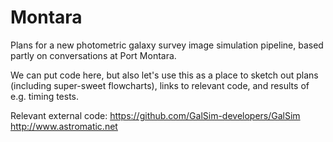 # Montara
Plans for a new photometric galaxy survey image simulation pipeline, based partly on conversations at Port Montara.

We can put code here, but also let's use this as a place to sketch out plans (including super-sweet flowcharts), links to relevant code, and results of e.g. timing tests.

Relevant external code:
https://github.com/GalSim-developers/GalSim
http://www.astromatic.net
